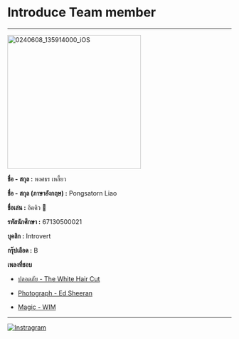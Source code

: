 # Introduce Team member
---
<img src="https://github.com/siravijbb/INT100-G1-05/blob/siravij-branch/images/Pongsatorn/Pongsatorn%20Profile.png" alt="0240608_135914000_iOS" width="300"/>

**ชื่อ - สกุล :** พงศธร เหลี้ยว

**ชื่อ - สกุล (ภาษาอังกฤษ) :** Pongsatorn Liao

**ชื่อเล่น :** อิคคิว :t-rex:

**รหัสนักศึกษา :** 67130500021

**บุคลิก :** Introvert

**กรุ๊ปเลือด :** B

**เพลงที่ชอบ**

* [ปลอดภัย - The White Hair Cut]
* [Photograph - Ed Sheeran]
* [Magic - WIM]

  [ปลอดภัย - The White Hair Cut]: https://youtu.be/Iydrtb9JEC8?si=DZTlktFg1jWjWFKC
  [Photograph - Ed Sheeran]: https://youtu.be/nSDgHBxUbVQ?si=SI9BiLaMOPcHN_D5
  [Magic - WIM]: https://youtu.be/bBXIjt4pf28?si=eW8QBFPJgyhKSSsD
---
[![Instragram](https://github.com/siravijbb/INT100-G1-05/blob/siravij-branch/images/Pongsatorn/Instagram_icon.png)](https://www.instagram.com/liaxikkxw/)
